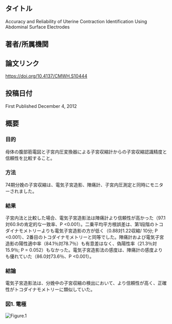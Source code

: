 ## タイトル
Accuracy and Reliability of Uterine Contraction Identification Using Abdominal Surface Electrodes

## 著者/所属機関

## 論文リンク
https://doi.org/10.4137/CMWH.S10444

## 投稿日付
First Published December 4, 2012

## 概要
### 目的
母体の腹部筋電図と子宮内圧変換器による子宮収縮計からの子宮収縮認識精度と信頼性を比較すること。

### 方法
74期分娩の子宮収縮は、電気子宮造影、陣痛計、子宮内圧測定と同時にモニターされました。

### 結果
子宮内法と比較した場合、電気子宮造影法は陣痛計より信頼性が高かった（97.1対60.9の肯定的な一致率、P <0.001）。二乗平均平方根誤差は、第1段階のトコダイナモメトリーよりも電気子宮造影の方が低く（0.88対1.22収縮/ 10分; P <0.001）、2番目のトコダイナモメトリーと同等でした。陣痛計および電気子宮造影の陽性適中率（84.1％対78.7％）も有意差はなく、偽陽性率（21.3％対15.9％; P = 0.052）もなかった。電気子宮造影法の感度は、陣痛計の感度よりも優れていた（86.0対73.6％、P <0.001）。

### 結論
電気子宮造影法は、分娩中の子宮収縮の検出において、より信頼性が高く、正確性がトコダイナモメトリーに類似していた。

### 図1. 電極
![Figure.1](Accuracy_fig1.jpg)
